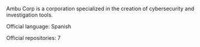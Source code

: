 Ambu Corp is a corporation specialized in the creation of cybersecurity and investigation tools.

Official language: Spanish

Official repositories: 7
